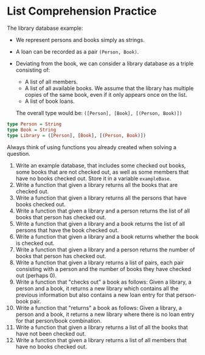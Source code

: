 # List Comprehension Practice

The library database example:

- We represent persons and books simply as strings.
- A loan can be recorded as a pair `(Person, Book)`.
- Deviating from the book, we can consider a library database as a triple consisting of:
    - A list of all members.
    - A list of all available books. We assume that the library has multiple copies of the same book, even if it only appears once on the list.
    - A list of book loans.

    The overall type would be: `([Person], [Book], [(Person, Book)])`

```haskell
type Person = String
type Book = String
type Library = ([Person], [Book], [(Person, Book)])
```

Always think of using functions you already created when solving a question.

1. Write an example database, that includes some checked out books, some books that are not checked out, as well as some members that have no books checked out. Store it in a variable `exampleBase`.
2. Write a function that given a library returns all the books that are checked out.
3. Write a function that given a library returns all the persons that have books checked out.
4. Write a function that given a library and a person returns the list of all books that person has checked out.
5. Write a function that given a library and a book returns the list of all persons that have the book checked out.
6. Write a function that given a library and a book returns whether the book is checked out.
7. Write a function that given a library and a person returns the number of books that person has checked out.
8. Write a function that given a library returns a list of pairs, each pair consisting with a person and the number of books they have checked out (perhaps 0).
9. Write a function that "checks out" a book as follows: Given a library, a person and a book, it returns a new library which contains all the previous information but also contains a new loan entry for that person-book pair.
10. Write a function that "returns" a book as follows: Given a library, a person and a book, it returns a new library where there is no loan entry for that person/book combination.
11. Write a function that given a library returns a list of all the books that have not been checked out.
12. Write a function that given a library returns a list of all members that have no books checked out.

